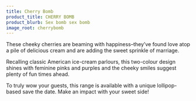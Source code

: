 ```yaml
---
title: Cherry Bomb
product_title: CHERRY BOMB
product_blurb: Sex bomb sex bomb
image_root: cherrybomb
---
```


These cheeky cherries are beaming with happiness&ndash;they’ve found love atop a pile of delicious cream and are adding the sweet sprinkle of marriage.

Recalling classic American ice-cream parlours, this two-colour design shines with feminine pinks and purples and the cheeky smiles suggest plenty of fun times ahead.

To truly wow your guests, this range is available with a unique lollipop-based save the date. Make an impact with your sweet side!
